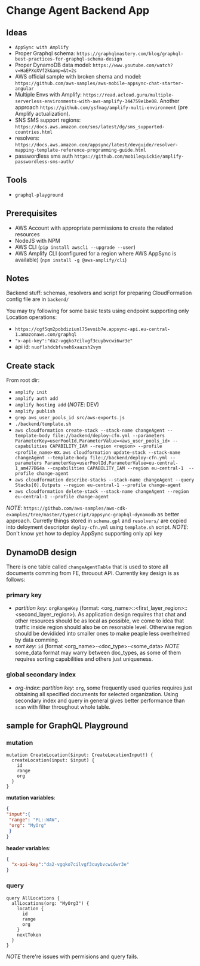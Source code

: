 # Change Agent Backend App

## Ideas

- `AppSync with Amplify`
- Proper Graphql schema: `https://graphqlmastery.com/blog/graphql-best-practices-for-graphql-schema-design`
- Proper DynamoDB data model: `https://www.youtube.com/watch?v=HaEPXoXVf2k&amp=&t=2s`
- AWS official sample with broken shema and model: `https://github.com/aws-samples/aws-mobile-appsync-chat-starter-angular`
- Multiple Envs with Amplify: `https://read.acloud.guru/multiple-serverless-environments-with-aws-amplify-344759e1be08`. Another approach `https://github.com/ysfmag/amplify-multi-environment` (pre Amplify actualization).
- SNS SMS support regions: `https://docs.aws.amazon.com/sns/latest/dg/sms_supported-countries.html`
- resolvers: `https://docs.aws.amazon.com/appsync/latest/devguide/resolver-mapping-template-reference-programming-guide.html`
- passwordless sms auth `https://github.com/mobilequickie/amplify-passwordless-sms-auth/`

## Tools

- `graphql-playground`

## Prerequisites

- AWS Account with appropriate permissions to create the related resources
- NodeJS with NPM
- AWS CLI (`pip install awscli --upgrade --user`)
- AWS Amplify CLI (configured for a region where AWS AppSync is available) (`npm install -g @aws-amplify/cli`)


## Notes

Backend stuff: schemas, resolvers and script for preparing CloudFormation config file are in `backend/`

You may try following for some basic tests using endpoint supporting only Location operations:

- `https://cgf5qm2pobdiziunl75evoib7e.appsync-api.eu-central-1.amazonaws.com/graphql`
- `"x-api-key":"da2-vgqko7cilvgf3cuybvcwi6wr3e"`
- api id: `nuoflxhdcbfvneh6xaazsh2vym`

## Create stack

From root dir:

- `amplify init`
- `amplify auth add`
- `amplify hosting add` (_NOTE_: DEV)
- `amplify publish`
- `grep aws_user_pools_id src/aws-exports.js`
- `./backend/template.sh`
- `aws cloudformation create-stack --stack-name changeAgent --template-body file://backend/deploy-cfn.yml --parameters ParameterKey=userPoolId,ParameterValue=<aws_user_pools_id> --capabilities CAPABILITY_IAM --region <region> --profile <profile_name>` ex. `aws cloudformation update-stack --stack-name changeAgent --template-body file://backend/deploy-cfn.yml --parameters ParameterKey=userPoolId,ParameterValue=eu-central-1_am477BG4a --capabilities CAPABILITY_IAM --region eu-central-1  --profile change-agent`
- `aws cloudformation describe-stacks --stack-name changeAgent --query Stacks[0].Outputs --region eu-central-1 --profile change-agent`
- `aws cloudformation delete-stack --stack-name changeAgent --region eu-central-1 --profile change-agent`

_NOTE_: `https://github.com/aws-samples/aws-cdk-examples/tree/master/typescript/appsync-graphql-dynamodb` as better approach. Curretly things stored in `schema.gpl` and `resolvers/` are copied into deloyment descriptor `deploy-cfn.yml` using `template.sh` script.
_NOTE_: Don't know yet how to deploy AppSync supporting only api key

## DynamoDB design

There is one table called `changeAgentTable` that is used to store all documents comming from FE, throuout API. Currently key design is as follows:

### primary key

- _partition key_: `orgRangeKey` (format: <org_name>::<first_layer_region>::<second_layer_region>). As application design requires that chat and other resources should be as local as possible, we come to idea that traffic inside region should also be on resonable level. Otherwise region should be devidided into smaller ones to make peaple less overhelmed by data comming.
- _sort key_: `id` (format <org_name>-<doc_type>-<some_data> _NOTE_ some_data format may warry between doc_types, as some of them requires sorting capabilities and others just uniqueness.

### global secondary index

- _org-index_: _partition key_: `org`, some frequently used queries requires just obtaining all specified documents for selected organization. Using secondary index and query in general gives better performance than `scan` with filter throughout whole table.

## sample for GraphQL Playground

### mutation

```grqphql
mutation CreateLocation($input: CreateLocationInput!) {
  createLocation(input: $input) {
    id
    range
    org
  }
}
```

__mutation variables__:

```json
{
"input":{
 "range": "PL::WAW",
 "org": "MyOrg"
 }
}
```

__header variables__:

```json
{
  "x-api-key":"da2-vgqko7cilvgf3cuybvcwi6wr3e"
}
```

### query

```grqphql
query AllLocations {
  allLocations(org: "MyOrg3") {
    location {
      id
      range
      org
    }
    nextToken
  }
}
```

_NOTE_ there're issues with permisions and query fails.


